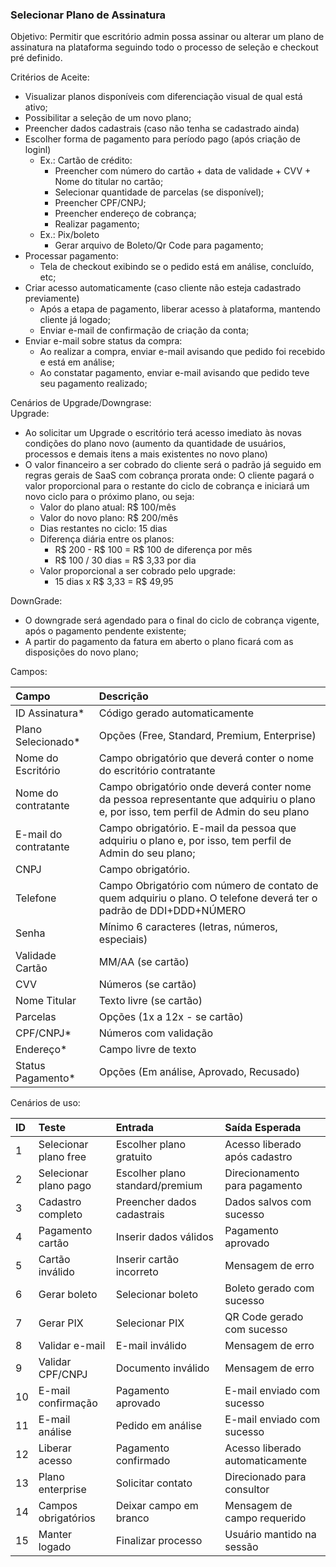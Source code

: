 ### **Selecionar Plano de Assinatura**

Objetivo: Permitir que escritório admin possa assinar ou alterar um plano de assinatura na plataforma seguindo todo o processo de seleção e checkout pré definido.

Critérios de Aceite: 

* Visualizar planos disponíveis com diferenciação visual de qual está ativo;  
* Possibilitar a seleção de um novo plano;  
* Preencher dados cadastrais (caso não tenha se cadastrado ainda)  
* Escolher forma de pagamento para período pago (após criação de loginl)  
  * Ex.: Cartão de crédito:  
    * Preencher com número do cartão \+ data de validade \+ CVV \+ Nome do titular no cartão;  
    * Selecionar quantidade de parcelas (se disponível);  
    * Preencher CPF/CNPJ;  
    * Preencher endereço de cobrança;  
    * Realizar pagamento;  
  * Ex.: Pix/boleto  
    * Gerar arquivo de Boleto/Qr Code para pagamento;  
* Processar pagamento:  
  * Tela de checkout exibindo se o pedido está em análise, concluído, etc;  
* Criar acesso automaticamente (caso cliente não esteja cadastrado previamente)  
  * Após a etapa de pagamento, liberar acesso à plataforma, mantendo cliente já logado;  
  * Enviar e-mail de confirmação de criação da conta;  
* Enviar e-mail sobre status da compra:  
  * Ao realizar a compra, enviar e-mail avisando que pedido foi recebido e está em análise;  
  * Ao constatar pagamento, enviar e-mail avisando que pedido teve seu pagamento realizado;

Cenários de Upgrade/Downgrase:  
Upgrade:

* Ao solicitar um Upgrade o escritório terá acesso imediato às novas condições do plano novo (aumento da quantidade de usuários, processos e demais itens a mais existentes no novo plano)  
* O valor financeiro a ser cobrado do cliente será o padrão já seguido em regras gerais de SaaS com cobrança prorata onde: O cliente pagará o valor proporcional para o restante do ciclo de cobrança e iniciará um novo ciclo para o próximo plano, ou seja:  
  * Valor do plano atual: R$ 100/mês  
  * Valor do novo plano: R$ 200/mês  
  * Dias restantes no ciclo: 15 dias  
  * Diferença diária entre os planos:  
    * R$ 200 \- R$ 100 \= R$ 100 de diferença por mês  
    * R$ 100 / 30 dias \= R$ 3,33 por dia  
  * Valor proporcional a ser cobrado pelo upgrade:  
    * 15 dias x R$ 3,33 \= R$ 49,95

DownGrade:

* O downgrade será agendado para o final do ciclo de cobrança vigente, após o pagamento pendente existente;  
* A partir do pagamento da fatura em aberto o plano ficará com as disposições do novo plano;

Campos:

| Campo | Descrição |
| :---- | :---- |
| ID Assinatura\* | Código gerado automaticamente |
| Plano Selecionado\* | Opções (Free, Standard, Premium, Enterprise) |
| Nome do Escritório | Campo obrigatório que deverá conter o nome do escritório contratante |
| Nome do contratante | Campo obrigatório onde deverá conter nome da pessoa representante que adquiriu o plano e, por isso, tem perfil de Admin do seu plano |
| E-mail do contratante | Campo obrigatório. E-mail da pessoa que adquiriu o plano e, por isso, tem perfil de Admin do seu plano; |
| CNPJ | Campo obrigatório. |
| Telefone | Campo Obrigatório com número de contato de quem adquiriu o plano. O telefone deverá ter o padrão de DDI+DDD+NÚMERO |
| Senha | Mínimo 6 caracteres (letras, números, especiais) |
| Validade Cartão | MM/AA (se cartão) |
| CVV | Números (se cartão) |
| Nome Titular | Texto livre (se cartão) |
| Parcelas | Opções (1x a 12x \- se cartão) |
| CPF/CNPJ\* | Números com validação |
| Endereço\* | Campo livre de texto |
| Status Pagamento\* | Opções (Em análise, Aprovado, Recusado) |

Cenários de uso:

| ID | Teste | Entrada | Saída Esperada |
| :---- | :---- | :---- | :---- |
| 1 | Selecionar plano free | Escolher plano gratuito | Acesso liberado após cadastro |
| 2 | Selecionar plano pago | Escolher plano standard/premium | Direcionamento para pagamento |
| 3 | Cadastro completo | Preencher dados cadastrais | Dados salvos com sucesso |
| 4 | Pagamento cartão | Inserir dados válidos | Pagamento aprovado |
| 5 | Cartão inválido | Inserir cartão incorreto | Mensagem de erro |
| 6 | Gerar boleto | Selecionar boleto | Boleto gerado com sucesso |
| 7 | Gerar PIX | Selecionar PIX | QR Code gerado com sucesso |
| 8 | Validar e-mail | E-mail inválido | Mensagem de erro |
| 9 | Validar CPF/CNPJ | Documento inválido | Mensagem de erro |
| 10 | E-mail confirmação | Pagamento aprovado | E-mail enviado com sucesso |
| 11 | E-mail análise | Pedido em análise | E-mail enviado com sucesso |
| 12 | Liberar acesso | Pagamento confirmado | Acesso liberado automaticamente |
| 13 | Plano enterprise | Solicitar contato | Direcionado para consultor |
| 14 | Campos obrigatórios | Deixar campo em branco | Mensagem de campo requerido |
| 15 | Manter logado | Finalizar processo | Usuário mantido na sessão |

